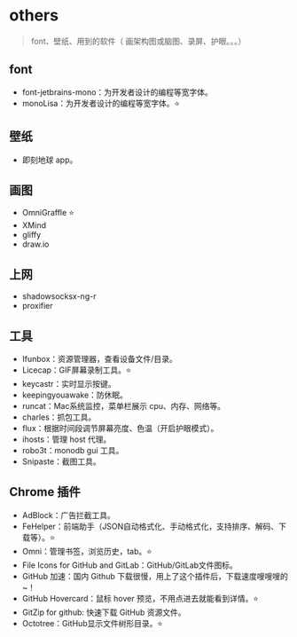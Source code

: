 # others
> font、壁纸、用到的软件（ 画架构图或脑图、录屏、护眼。。。）

## font
- font-jetbrains-mono：为开发者设计的编程等宽字体。
- monoLisa：为开发者设计的编程等宽字体。⭐
## 壁纸
- 即刻地球 app。
## 画图
-  OmniGraffle ⭐
-  XMind
-  gliffy
-  draw.io
## 上网
- shadowsocksx-ng-r
- proxifier
## 工具
- Ifunbox：资源管理器，查看设备文件/目录。
- Licecap：GIF屏幕录制工具。⭐
- keycastr：实时显示按键。
- keepingyouawake：防休眠。
- runcat：Mac系统监控，菜单栏展示 cpu、内存、网络等。
- charles：抓包工具。
- flux：根据时间段调节屏幕亮度、色温（开启护眼模式）。
- ihosts：管理 host 代理。
- robo3t：monodb gui 工具。
- Snipaste：截图工具。
## Chrome 插件
- AdBlock：广告拦截工具。
- FeHelper：前端助手（JSON自动格式化、手动格式化，支持排序、解码、下载等）。⭐
- Omni：管理书签，浏览历史，tab。⭐
- File Icons for GitHub and GitLab：GitHub/GitLab文件图标。
- GitHub 加速：国内 Github 下载很慢，用上了这个插件后，下载速度嗖嗖嗖的~！
- GitHub Hovercard：鼠标 hover 预览，不用点进去就能看到详情。⭐
- GitZip for github: 快速下载 GitHub 资源文件。
- Octotree：GitHub显示文件树形目录。⭐